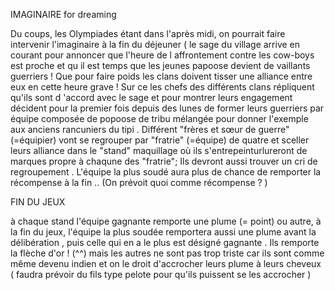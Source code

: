 IMAGINAIRE for dreaming

Du coups, les Olympiades étant dans l'après midi, on pourrait faire intervenir l'imaginaire à la fin du déjeuner ( le sage du village arrive en courant pour annoncer que l'heure de l affrontement contre les cow-boys est proche et qu il est temps que les jeunes papoose devient de vaillants guerriers ! Que pour faire poids les clans doivent tisser une alliance entre eux en cette heure grave ! Sur ce les chefs des différents clans répliquent qu'ils sont d 'accord avec le sage et pour montrer leurs engagement décident pour la premier fois depuis des lunes de former leurs guerriers par équipe composée de popoose de tribu mélangée pour donner l'exemple aux anciens rancuniers du tipi . Différent "frères et sœur de guerre" (=équipier) vont se regrouper par "fratrie" (=équipe) de quatre et sceller leurs alliance dans le "stand" maquillage où ils s'entrepeinturlureront de marques propre à chaqune des "fratrie"; Ils devront aussi trouver un cri de regroupement . L'équipe la plus soudé aura plus de chance de remporter la récompense à la fin .. (On prévoit quoi comme récompense ? )

FIN DU JEUX

à chaque stand l'équipe gagnante remporte une plume (= point) ou autre, à la fin du jeux, l'équipe la plus soudée remportera aussi une plume avant la délibération , puis celle qui en a le plus est désigné gagnante . Ils remporte la flèche d'or ! (^^) mais les autres ne sont pas trop triste car ils sont comme même devenu indien et on le droit d'accrocher leurs plume à leurs cheveux ( faudra prévoir du fils type pelote pour qu'ils puissent se les accrocher )


